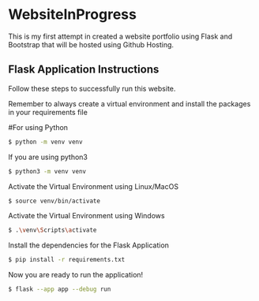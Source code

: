 # WebsiteInProgress
This is my first attempt in created a website portfolio using Flask and Bootstrap that will be hosted using Github Hosting. 

## Flask Application Instructions
Follow these steps to successfully run this website. 

Remember to always create a virtual environment and install the packages in your requirements file

#For using Python
```bash
$ python -m venv venv 
```
If you are using python3
```bash
$ python3 -m venv venv 
```
Activate the Virtual Environment using Linux/MacOS
```bash
$ source venv/bin/activate
```
Activate the Virtual Environment using Windows
```bash
$ .\venv\Scripts\activate
```
Install the dependencies for the Flask Application
```bash
$ pip install -r requirements.txt
```
Now you are ready to run the application!
```bash
$ flask --app app --debug run
```